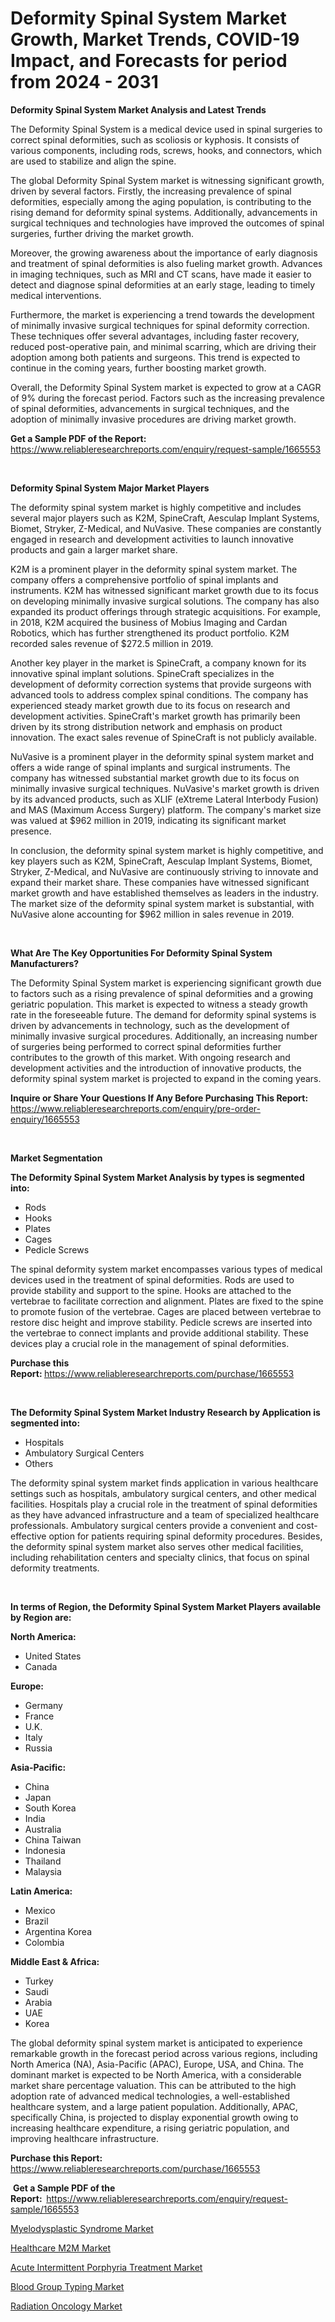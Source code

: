 <p><h1>Deformity Spinal System Market Growth, Market Trends, COVID-19 Impact, and Forecasts for period from 2024 - 2031</h1></p><p><strong>Deformity Spinal System Market Analysis and Latest Trends</strong></p>
<p><p>The Deformity Spinal System is a medical device used in spinal surgeries to correct spinal deformities, such as scoliosis or kyphosis. It consists of various components, including rods, screws, hooks, and connectors, which are used to stabilize and align the spine.</p><p>The global Deformity Spinal System market is witnessing significant growth, driven by several factors. Firstly, the increasing prevalence of spinal deformities, especially among the aging population, is contributing to the rising demand for deformity spinal systems. Additionally, advancements in surgical techniques and technologies have improved the outcomes of spinal surgeries, further driving the market growth.</p><p>Moreover, the growing awareness about the importance of early diagnosis and treatment of spinal deformities is also fueling market growth. Advances in imaging techniques, such as MRI and CT scans, have made it easier to detect and diagnose spinal deformities at an early stage, leading to timely medical interventions.</p><p>Furthermore, the market is experiencing a trend towards the development of minimally invasive surgical techniques for spinal deformity correction. These techniques offer several advantages, including faster recovery, reduced post-operative pain, and minimal scarring, which are driving their adoption among both patients and surgeons. This trend is expected to continue in the coming years, further boosting market growth.</p><p>Overall, the Deformity Spinal System market is expected to grow at a CAGR of 9% during the forecast period. Factors such as the increasing prevalence of spinal deformities, advancements in surgical techniques, and the adoption of minimally invasive procedures are driving market growth.</p></p>
<p><strong>Get a Sample PDF of the Report:&nbsp;</strong> <a href="https://www.reliableresearchreports.com/enquiry/request-sample/1665553">https://www.reliableresearchreports.com/enquiry/request-sample/1665553</a></p>
<p>&nbsp;</p>
<p><strong>Deformity Spinal System Major Market Players</strong></p>
<p><p>The deformity spinal system market is highly competitive and includes several major players such as K2M, SpineCraft, Aesculap Implant Systems, Biomet, Stryker, Z-Medical, and NuVasive. These companies are constantly engaged in research and development activities to launch innovative products and gain a larger market share.</p><p>K2M is a prominent player in the deformity spinal system market. The company offers a comprehensive portfolio of spinal implants and instruments. K2M has witnessed significant market growth due to its focus on developing minimally invasive surgical solutions. The company has also expanded its product offerings through strategic acquisitions. For example, in 2018, K2M acquired the business of Mobius Imaging and Cardan Robotics, which has further strengthened its product portfolio. K2M recorded sales revenue of $272.5 million in 2019.</p><p>Another key player in the market is SpineCraft, a company known for its innovative spinal implant solutions. SpineCraft specializes in the development of deformity correction systems that provide surgeons with advanced tools to address complex spinal conditions. The company has experienced steady market growth due to its focus on research and development activities. SpineCraft's market growth has primarily been driven by its strong distribution network and emphasis on product innovation. The exact sales revenue of SpineCraft is not publicly available.</p><p>NuVasive is a prominent player in the deformity spinal system market and offers a wide range of spinal implants and surgical instruments. The company has witnessed substantial market growth due to its focus on minimally invasive surgical techniques. NuVasive's market growth is driven by its advanced products, such as XLIF (eXtreme Lateral Interbody Fusion) and MAS (Maximum Access Surgery) platform. The company's market size was valued at $962 million in 2019, indicating its significant market presence.</p><p>In conclusion, the deformity spinal system market is highly competitive, and key players such as K2M, SpineCraft, Aesculap Implant Systems, Biomet, Stryker, Z-Medical, and NuVasive are continuously striving to innovate and expand their market share. These companies have witnessed significant market growth and have established themselves as leaders in the industry. The market size of the deformity spinal system market is substantial, with NuVasive alone accounting for $962 million in sales revenue in 2019.</p></p>
<p>&nbsp;</p>
<p><strong>What Are The Key Opportunities For Deformity Spinal System Manufacturers?</strong></p>
<p><p>The Deformity Spinal System market is experiencing significant growth due to factors such as a rising prevalence of spinal deformities and a growing geriatric population. This market is expected to witness a steady growth rate in the foreseeable future. The demand for deformity spinal systems is driven by advancements in technology, such as the development of minimally invasive surgical procedures. Additionally, an increasing number of surgeries being performed to correct spinal deformities further contributes to the growth of this market. With ongoing research and development activities and the introduction of innovative products, the deformity spinal system market is projected to expand in the coming years.</p></p>
<p><strong>Inquire or Share Your Questions If Any Before Purchasing This Report:</strong> <a href="https://www.reliableresearchreports.com/enquiry/pre-order-enquiry/1665553">https://www.reliableresearchreports.com/enquiry/pre-order-enquiry/1665553</a></p>
<p>&nbsp;</p>
<p><strong>Market Segmentation</strong></p>
<p><strong>The Deformity Spinal System Market Analysis by types is segmented into:</strong></p>
<p><ul><li>Rods</li><li>Hooks</li><li>Plates</li><li>Cages</li><li>Pedicle Screws</li></ul></p>
<p><p>The spinal deformity system market encompasses various types of medical devices used in the treatment of spinal deformities. Rods are used to provide stability and support to the spine. Hooks are attached to the vertebrae to facilitate correction and alignment. Plates are fixed to the spine to promote fusion of the vertebrae. Cages are placed between vertebrae to restore disc height and improve stability. Pedicle screws are inserted into the vertebrae to connect implants and provide additional stability. These devices play a crucial role in the management of spinal deformities.</p></p>
<p><strong>Purchase this Report:&nbsp;</strong><a href="https://www.reliableresearchreports.com/purchase/1665553">https://www.reliableresearchreports.com/purchase/1665553</a></p>
<p>&nbsp;</p>
<p><strong>The Deformity Spinal System Market Industry Research by Application is segmented into:</strong></p>
<p><ul><li>Hospitals</li><li>Ambulatory Surgical Centers</li><li>Others</li></ul></p>
<p><p>The deformity spinal system market finds application in various healthcare settings such as hospitals, ambulatory surgical centers, and other medical facilities. Hospitals play a crucial role in the treatment of spinal deformities as they have advanced infrastructure and a team of specialized healthcare professionals. Ambulatory surgical centers provide a convenient and cost-effective option for patients requiring spinal deformity procedures. Besides, the deformity spinal system market also serves other medical facilities, including rehabilitation centers and specialty clinics, that focus on spinal deformity treatments.</p></p>
<p>&nbsp;</p>
<p><strong>In terms of Region, the Deformity Spinal System Market Players available by Region are:</strong></p>
<p>
    <p> <strong> North America: </strong>
        <ul>
            <li>United States</li>
            <li>Canada</li>
        </ul>
        </p> 
    <p> <strong> Europe: </strong>
        <ul>
            <li>Germany</li>
            <li>France</li>
            <li>U.K.</li>
            <li>Italy</li>
            <li>Russia</li>
        </ul>
        </p> 
    <p> <strong> Asia-Pacific: </strong>
        <ul>
            <li>China</li>
            <li>Japan</li>
            <li>South Korea</li>
            <li>India</li>
            <li>Australia</li>
            <li>China Taiwan</li>
            <li>Indonesia</li>
            <li>Thailand</li>
            <li>Malaysia</li>
        </ul>
        </p> 
    <p> <strong> Latin America: </strong>
        <ul>
            <li>Mexico</li>
            <li>Brazil</li>
            <li>Argentina Korea</li>
            <li>Colombia</li>
        </ul>
        </p> 
    <p> <strong> Middle East & Africa: </strong>
        <ul>
            <li>Turkey</li>
            <li>Saudi</li>
            <li>Arabia</li>
            <li>UAE</li>
            <li>Korea</li>
        </ul>
    </p>
    </p>
<p><p>The global deformity spinal system market is anticipated to experience remarkable growth in the forecast period across various regions, including North America (NA), Asia-Pacific (APAC), Europe, USA, and China. The dominant market is expected to be North America, with a considerable market share percentage valuation. This can be attributed to the high adoption rate of advanced medical technologies, a well-established healthcare system, and a large patient population. Additionally, APAC, specifically China, is projected to display exponential growth owing to increasing healthcare expenditure, a rising geriatric population, and improving healthcare infrastructure.</p></p>
<p><strong>Purchase this Report: </strong><a href="https://www.reliableresearchreports.com/purchase/1665553">https://www.reliableresearchreports.com/purchase/1665553</a></p>
<p>&nbsp;<strong>Get a Sample PDF of the Report:&nbsp;&nbsp;</strong><a href="https://www.reliableresearchreports.com/enquiry/request-sample/1665553">https://www.reliableresearchreports.com/enquiry/request-sample/1665553</a></p>
<p><strong></strong></p>
<p><p><a href="https://github.com/joannesouthgate/Market-Research-Report-List-1/blob/main/myelodysplastic-syndrome-market.md">Myelodysplastic Syndrome Market</a></p><p><a href="https://github.com/aasishrp01/Market-Research-Report-List-2/blob/main/healthcare-m2m-market.md">Healthcare M2M Market</a></p><p><a href="https://github.com/Paul14Anderson63/Market-Research-Report-List-2/blob/main/acute-intermittent-porphyria-treatment-market.md">Acute Intermittent Porphyria Treatment Market</a></p><p><a href="https://github.com/dringals/Market-Research-Report-List-2/blob/main/blood-group-typing-market.md">Blood Group Typing Market</a></p><p><a href="https://github.com/tamvrosiya/Market-Research-Report-List-2/blob/main/radiation-oncology-market.md">Radiation Oncology Market</a></p></p>